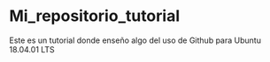 # Mi_repositorio_tutorial
Este es un tutorial donde enseño algo del uso de Github para Ubuntu 18.04.01 LTS
